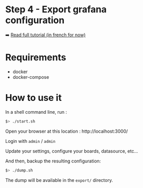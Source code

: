 # Step 4 - Export grafana configuration

:arrow_right: [Read full tutorial (in french for now)](http://www.jeckel.fr/)

# Requirements

- docker
- docker-compose

# How to use it

In a shell command line, run :

```bash
$> ./start.sh
```

Open your browser at this location : http://localhost:3000/

Login with `admin` / `admin`

Update your settings, configure your boards, datasource, etc...

And then, backup the resulting configuration:

```bash
$> ./dump.sh
````

The dump will be available in the `export/` directory.